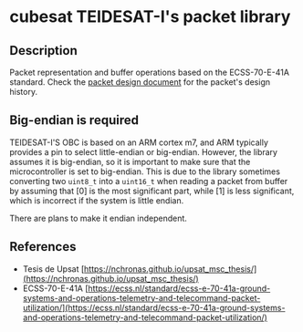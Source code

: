 # cubesat TEIDESAT-I's packet library

## Description

Packet representation and buffer operations based on the ECSS-70-E-41A standard. Check the [packet design document](docs/articles/PaqueteRF_TEIDESAT_I-2.pdf) for the packet's design history.

## Big-endian is required

TEIDESAT-I'S OBC is based on an ARM cortex m7, and ARM typically provides a pin to select little-endian or big-endian. However, the library assumes it is big-endian, so it is important to make sure that the microcontroller is set to big-endian. This is due to the library sometimes converting two <code>uint8_t</code> into a <code>uint16_t</code> when reading a packet from buffer by assuming that [0] is the most significant part, while [1] is less significant, which is incorrect if the system is little endian.

There are plans to make it endian independent.

## References

 - Tesis de Upsat [https://nchronas.github.io/upsat_msc_thesis/](https://nchronas.github.io/upsat_msc_thesis/) 
 - ECSS-70-E-41A [https://ecss.nl/standard/ecss-e-70-41a-ground-systems-and-operations-telemetry-and-telecommand-packet-utilization/](https://ecss.nl/standard/ecss-e-70-41a-ground-systems-and-operations-telemetry-and-telecommand-packet-utilization/)
